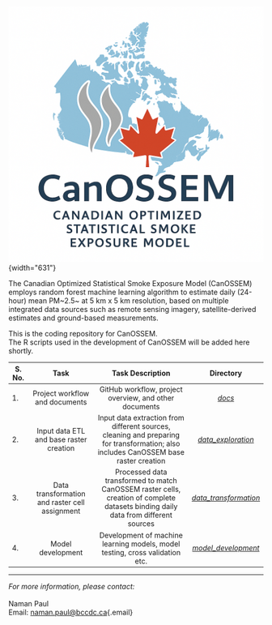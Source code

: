![](images/clipboard-3759337823.png){width="631"}

The Canadian Optimized Statistical Smoke Exposure Model (CanOSSEM) employs random forest machine learning algorithm to estimate daily (24-hour) mean PM~2.5~ at 5 km x 5 km resolution, based on multiple integrated data sources such as remote sensing imagery, satellite-derived estimates and ground-based measurements.

This is the coding repository for CanOSSEM. \
The R scripts used in the development of CanOSSEM will be added here shortly.

| S. No. | Task | Task Description | Directory |
|----------------|:--------------:|:----------------------:|:--------------:|
| 1\. | Project workflow and documents | GitHub workflow, project overview, and other documents | [*docs*](https://github.com/namanpaul/CanOSSEM/tree/master/docs) |
| 2\. | Input data ETL and base raster creation | Input data extraction from different sources, cleaning and preparing for transformation; also includes CanOSSEM base raster creation | [*data_exploration*](https://github.com/namanpaul/CanOSSEM/tree/master/data_exploration) |
| 3\. | Data transformation and raster cell assignment | Processed data transformed to match CanOSSEM raster cells, creation of complete datasets binding daily data from different sources | [*data_transformation*](https://github.com/namanpaul/CanOSSEM/tree/master/data_transformation) |
| 4\. | Model development | Development of machine learning models, model testing, cross validation etc. | [*model_development*](https://github.com/namanpaul/CanOSSEM/tree/master/model_development) |

------------------------------------------------------------------------

*For more information, please contact:*\
\
Naman Paul\
Email: [naman.paul\@bccdc.ca](mailto:naman.paul@bccdc.ca){.email}
